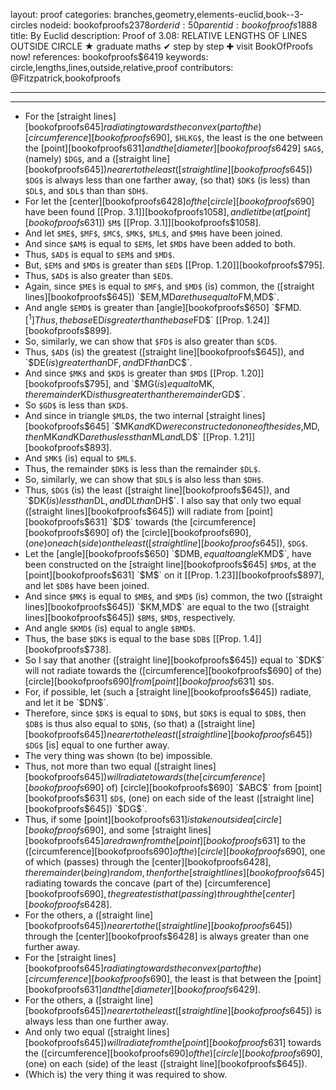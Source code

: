 layout: proof
categories: branches,geometry,elements-euclid,book--3-circles
nodeid: bookofproofs$2378
orderid: 50
parentid: bookofproofs$1888
title: By Euclid
description:  Proof of 3.08: RELATIVE LENGTHS OF LINES OUTSIDE CIRCLE &#9733; graduate maths &#10004; step by step &#10010; visit BookOfProofs now!
references: bookofproofs$6419
keywords: circle,lengths,lines,outside,relative,proof
contributors: @Fitzpatrick,bookofproofs

---


---



* For the [straight lines][bookofproofs$645] radiating towards the convex (part of the) [circumference][bookofproofs$690], `$HLKG$`, the least is the one between the [point][bookofproofs$631] and the [diameter][bookofproofs$6429] `$AG$`, (namely) `$DG$`, and a ([straight line][bookofproofs$645]) nearer to the least ([straight line][bookofproofs$645]) `$DG$` is always less than one farther away, (so that) `$DK$` (is less) than `$DL$`, and `$DL$` than than `$DH$`.
* For let the [center][bookofproofs$6428] of the [circle][bookofproofs$690] have been found [[Prop. 3.1]][bookofproofs$1058], and let it be (at [point][bookofproofs$631]) `$M$` [[Prop. 3.1]][bookofproofs$1058].
* And let `$ME$`, `$MF$`, `$MC$`, `$MK$`, `$ML$`, and `$MH$` have been joined.
* And since `$AM$` is equal to `$EM$`, let `$MD$` have been added to both.
* Thus, `$AD$` is equal to `$EM$` and `$MD$`.
* But, `$EM$` and `$MD$` is greater than `$ED$` [[Prop. 1.20]][bookofproofs$795].
* Thus, `$AD$` is also greater than `$ED$`.
* Again, since `$ME$` is equal to `$MF$`, and `$MD$` (is) common, the ([straight lines][bookofproofs$645]) `$EM$`, `$MD$` are thus equal to `$FM$`, `$MD$`.
* And angle `$EMD$` is greater than [angle][bookofproofs$650] `$FMD$`.[^1] Thus, the base `$ED$` is greater than the base `$FD$` [[Prop. 1.24]][bookofproofs$899].
* So, similarly, we can show that `$FD$` is also greater than `$CD$`.
* Thus, `$AD$` (is) the greatest ([straight line][bookofproofs$645]), and `$DE$` (is) greater than `$DF$`, and `$DF$` than `$DC$`.
* And since `$MK$` and `$KD$` is greater than `$MD$` [[Prop. 1.20]][bookofproofs$795], and `$MG$` (is) equal to `$MK$`, the remainder `$KD$` is thus greater than the remainder `$GD$`.
* So `$GD$` is less than `$KD$`.
* And since in triangle `$MLD$`, the two internal [straight lines][bookofproofs$645] `$MK$` and `$KD$` were constructed on one of the sides, `$MD$`, then `$MK$` and `$KD$` are thus less than `$ML$` and `$LD$` [[Prop. 1.21]][bookofproofs$893].
* And `$MK$` (is) equal to `$ML$`.
* Thus, the remainder `$DK$` is less than the remainder `$DL$`.
* So, similarly, we can show that `$DL$` is also less than `$DH$`.
* Thus, `$DG$` (is) the least ([straight line][bookofproofs$645]), and `$DK$` (is) less than `$DL$`, and `$DL$` than `$DH$`.
I also say that only two equal ([straight lines][bookofproofs$645]) will radiate from [point][bookofproofs$631] `$D$` towards (the [circumference][bookofproofs$690] of) the [circle][bookofproofs$690], (one) on each (side) on the least ([straight line][bookofproofs$645]), `$DG$`.
* Let the [angle][bookofproofs$650] `$DMB$`, equal to angle `$KMD$`, have been constructed on the [straight line][bookofproofs$645] `$MD$`, at the [point][bookofproofs$631] `$M$` on it [[Prop. 1.23]][bookofproofs$897], and let `$DB$` have been joined.
* And since `$MK$` is equal to `$MB$`, and `$MD$` (is) common, the two ([straight lines][bookofproofs$645]) `$KM$`, `$MD$` are equal to the two ([straight lines][bookofproofs$645]) `$BM$`, `$MD$`, respectively.
* And angle `$KMD$` (is) equal to angle `$BMD$`.
* Thus, the base `$DK$` is equal to the base `$DB$` [[Prop. 1.4]][bookofproofs$738].
* So I say that another ([straight line][bookofproofs$645]) equal to `$DK$` will not radiate towards the ([circumference][bookofproofs$690] of the) [circle][bookofproofs$690] from [point][bookofproofs$631] `$D$`.
* For, if possible, let (such a [straight line][bookofproofs$645]) radiate, and let it be `$DN$`.
* Therefore, since `$DK$` is equal to `$DN$`, but `$DK$` is equal to `$DB$`, then `$DB$` is thus also equal to `$DN$`, (so that) a ([straight line][bookofproofs$645]) nearer to the least ([straight line][bookofproofs$645]) `$DG$` [is] equal to one further away.
* The very thing was shown (to be) impossible.
* Thus, not more than two equal ([straight lines][bookofproofs$645]) will radiate towards (the [circumference][bookofproofs$690] of) [circle][bookofproofs$690] `$ABC$` from [point][bookofproofs$631] `$D$`, (one) on each side of the least ([straight line][bookofproofs$645]) `$DG$`.
* Thus, if some [point][bookofproofs$631] is taken outside a [circle][bookofproofs$690], and some [straight lines][bookofproofs$645] are drawn from the [point][bookofproofs$631] to the ([circumference][bookofproofs$690] of the) [circle][bookofproofs$690], one of which (passes) through the [center][bookofproofs$6428], the remainder (being) random, then for the [straight lines][bookofproofs$645] radiating towards the concave (part of the) [circumference][bookofproofs$690], the greatest is that (passing) through the [center][bookofproofs$6428].
* For the others, a ([straight line][bookofproofs$645]) nearer to the ([straight line][bookofproofs$645]) through the [center][bookofproofs$6428] is always greater than one further away.
* For the [straight lines][bookofproofs$645] radiating towards the convex (part of the) [circumference][bookofproofs$690], the least is that between the [point][bookofproofs$631] and the [diameter][bookofproofs$6429].
* For the others, a ([straight line][bookofproofs$645]) nearer to the least ([straight line][bookofproofs$645]) is always less than one further away.
* And only two equal ([straight lines][bookofproofs$645]) will radiate from the [point][bookofproofs$631] towards the ([circumference][bookofproofs$690] of the) [circle][bookofproofs$690], (one) on each (side) of the least ([straight line][bookofproofs$645]).
* (Which is) the very thing it was required to show.

[^1]: This is not proved, except by reference to the figure (translator's note).
